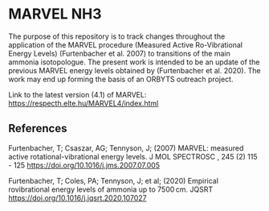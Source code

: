 # MARVEL NH3
The purpose of this repository is to track changes throughout the application of the MARVEL procedure (Measured Active Ro-Vibrational Energy Levels) (Furtenbacher et al. 2007) to transitions of the main ammonia isotopologue. The present work is intended to be an update of the previous MARVEL energy levels obtained by (Furtenbacher et al. 2020). The work may end up forming the basis of an ORBYTS outreach project. 

Link to the latest version (4.1) of MARVEL: https://respecth.elte.hu/MARVEL4/index.html

## References
 Furtenbacher, T; Csaszar, AG; Tennyson, J; (2007) MARVEL: measured active rotational-vibrational energy levels. J MOL SPECTROSC , 245 (2) 115 - 125  https://doi.org/10.1016/j.jms.2007.07.005

 Furtenbacher, T; Coles, PA; Tennyson, J; et al; (2020) Empirical rovibrational energy levels of ammonia up to 7500 cm. JQSRT  https://doi.org/10.1016/j.jqsrt.2020.107027